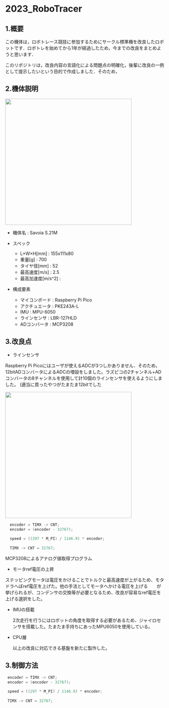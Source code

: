 # 2023_RoboTracer
## 1.概要
この機体は，ロボトレース競技に参加するためにサークル標準機を改良したロボットです．ロボトレを始めてから1年が経過したため，今までの改良をまとめようと思います．

このリポジトリは，改良内容の言語化による問題点の明確化，後輩に改良の一例として提示したいという目的で作成しました．そのため，

## 2.機体説明
<img src="https://github.com/MasA-23/2023_RoboTracer/assets/147514546/5d4b12e6-783b-444a-a7d2-bf73ace43d1b" width="400px">


- 機体名 : Savoia S.21M


- スペック
  - L×W×H[mm] : 155x111x80
  - 重量[g] : 700
  - タイヤ径[mm] : 52
  - 最高速度[m/s] : 2.5
  - 最高加速度[m/s^2] : 


- 構成要素
  - マイコンボード : Raspberry Pi Pico
  - アクチュエータ : PKE243A-L
  - IMU : MPU-6050
  - ラインセンサ : LBR-127HLD
  - ADコンバータ : MCP3208
    
## 3.改良点
- ラインセンサ
  
Raspberry Pi Picoにはユーザが使えるADCが3つしかありません．そのため，12bitADコンバータによるADCの増設をしました。ラズピコの2チャンネル+ADコンバータの8チャンネルを使用して計10個のラインセンサを使えるようにしました。
(適当に買ったやつがたまたま12bitでした

<img src="https://github.com/MasA-23/2023_RoboTracer/assets/147514546/81f3ebca-04ac-492f-b433-5287070fb427" width="400px">

```Swift
  encoder = TIMX -> CNT;
  encoder = (encoder - 32767);
  
  speed = ((297 * M_PI) / 1146.9) * encoder;
  
  TIMX -> CNT = 32767;
  ```

MCP3208によるアナログ値取得プログラム

- モータref電圧の上昇
  
ステッピングモータは電圧をかけることでトルクと最高速度が上がるため、モタドラへぼref電圧を上げた。他の手法としてモータへかける電圧を上げる　　が挙げられるが、コンデンサの交換等が必要となるため、改良が容易なref電圧を上げる選択をした。

- IMUの搭載
  
  2次走行を行うにはロボットの角度を取得する必要があるため、ジャイロセンサを搭載した。たまたま手持ちにあったMPU6050を使用している。

- CPU層

  以上の改良に対応できる基盤を新たに製作した。

## 3.制御方法


 ```Swift
  encoder = TIMX -> CNT;
  encoder = (encoder - 32767);
  
  speed = ((297 * M_PI) / 1146.9) * encoder;
  
  TIMX -> CNT = 32767;
  ```
